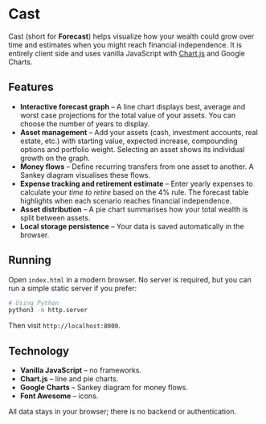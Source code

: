# Cast

Cast (short for **Forecast**) helps visualize how your wealth could grow over time and estimates when you might reach financial independence. It is entirely client side and uses vanilla JavaScript with [Chart.js](https://www.chartjs.org/) and Google Charts.

## Features

- **Interactive forecast graph** – A line chart displays best, average and worst case projections for the total value of your assets. You can choose the number of years to display.
- **Asset management** – Add your assets (cash, investment accounts, real estate, etc.) with starting value, expected increase, compounding options and portfolio weight. Selecting an asset shows its individual growth on the graph.
- **Money flows** – Define recurring transfers from one asset to another. A Sankey diagram visualises these flows.
- **Expense tracking and retirement estimate** – Enter yearly expenses to calculate your _time to retire_ based on the 4% rule. The forecast table highlights when each scenario reaches financial independence.
- **Asset distribution** – A pie chart summarises how your total wealth is split between assets.
- **Local storage persistence** – Your data is saved automatically in the browser.

## Running

Open `index.html` in a modern browser. No server is required, but you can run a simple static server if you prefer:

```bash
# Using Python
python3 -m http.server
```
Then visit `http://localhost:8000`.

## Technology

- **Vanilla JavaScript** – no frameworks.
- **Chart.js** – line and pie charts.
- **Google Charts** – Sankey diagram for money flows.
- **Font Awesome** – icons.

All data stays in your browser; there is no backend or authentication.
